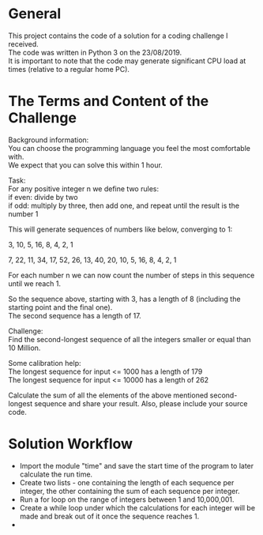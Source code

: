 # General
This project contains the code of a solution for a coding challenge I received.  
The code was written in Python 3 on the 23/08/2019.  
It is important to note that the code may generate significant CPU load at times (relative to a regular home PC).  
  
  
# The Terms and Content of the Challenge
Background information:  
You can choose the programming language you feel the most comfortable with.  
We expect that you can solve this within 1 hour.  



Task:  
For any positive integer n we define two rules:  
if even: divide by two  
if odd: multiply by three, then add one, and repeat until the result is the number 1  



This will generate sequences of numbers like below, converging to 1:  



3, 10, 5, 16, 8, 4, 2, 1  



7, 22, 11, 34, 17, 52, 26, 13, 40, 20, 10, 5, 16, 8, 4, 2, 1  



For each number n we can now count the number of steps in this sequence until we reach 1.  



So the sequence above, starting with 3, has a length of 8 (including the starting point and the final one).  
The second sequence has a length of 17.  



Challenge:  
Find the second-longest sequence of all the integers smaller or equal than 10 Million.  



Some calibration help:  
The longest sequence for input <= 1000 has a length of 179  
The longest sequence for input <= 10000 has a length of 262  



Calculate the sum of all the elements of the above mentioned second-longest sequence and share your result. Also, please include your source code.  
  
  
# Solution Workflow
* Import the module "time" and save the start time of the program to later calculate the run time.  
* Create two lists - one containing the length of each sequence per integer, the other containing the sum of each sequence per integer.  
* Run a for loop on the range of integers between 1 and 10,000,001.  
* Create a while loop under which the calculations for each integer will be made and break out of it once the sequence reaches 1.  
* 
